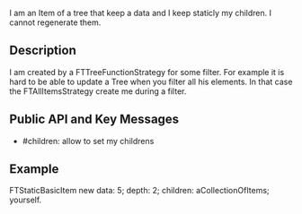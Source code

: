 I am an Item of a tree that keep a data and I keep staticly my children. I cannot regenerate them. Description-------------------------------------------------I am created by a FTTreeFunctionStrategy for some filter. For example it is hard to be able to update a Tree when you filter all his elements. In that case the FTAllItemsStrategy create me during a filter.Public API and Key Messages-------------------------------------------------- #children: 	allow to set my childrens    Example-------------------------------------------------FTStaticBasicItem new		data: 5;		depth: 2;		children: aCollectionOfItems;		yourself. 